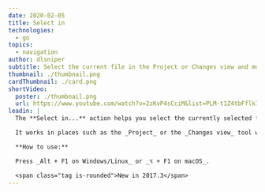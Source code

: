 ```yaml
---
date: 2020-02-05
title: Select in
technologies:
  - go
topics:
  - navigation
author: dlsniper
subtitle: Select the current file in the Project or Changes view and more
thumbnail: ./thumbnail.png
cardThumbnail: ./card.png
shortVideo:
  poster: ./thumbnail.png
  url: https://www.youtube.com/watch?v=2zKvP4sCciM&list=PLM-t1Z4tbFflkIOaap4P-BV30ZrZwrDld&index=14
leadin: |
  The **Select in...** action helps you select the currently selected file in a particular tool window.

  It works in places such as the _Project_ or the _Changes view_ tool windows, and even in _Explorer/Finder_

  **How to use:**

  Press _Alt + F1 on Windows/Linux_ or _⌥ + F1 on macOS_.

  <span class="tag is-rounded">New in 2017.3</span>
---
```


